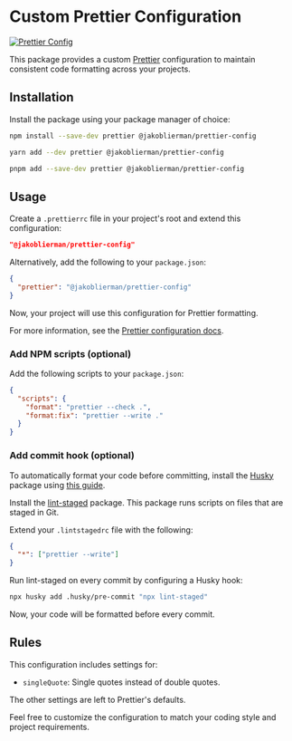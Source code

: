 # Custom Prettier Configuration

[![Prettier Config](https://img.shields.io/badge/prettier-config-blue.svg)](https://www.npmjs.com/package/@jakoblierman/prettier-config)

This package provides a custom [Prettier](https://prettier.io/) configuration to maintain consistent code formatting across your projects.

## Installation

Install the package using your package manager of choice:

```bash
npm install --save-dev prettier @jakoblierman/prettier-config
```

```bash
yarn add --dev prettier @jakoblierman/prettier-config
```

```bash
pnpm add --save-dev prettier @jakoblierman/prettier-config
```

## Usage

Create a `.prettierrc` file in your project's root and extend this configuration:

```json
"@jakoblierman/prettier-config"
```

Alternatively, add the following to your `package.json`:

```json
{
  "prettier": "@jakoblierman/prettier-config"
}
```

Now, your project will use this configuration for Prettier formatting.

For more information, see the [Prettier configuration docs](https://prettier.io/docs/en/configuration.html#sharing-configurations).

### Add NPM scripts (optional)

Add the following scripts to your `package.json`:

```json
{
  "scripts": {
    "format": "prettier --check .",
    "format:fix": "prettier --write ."
  }
}
```

### Add commit hook (optional)

To automatically format your code before committing, install the [Husky](https://typicode.github.io/husky/) package using [this guide](https://typicode.github.io/husky/getting-started.html).

Install the [lint-staged](https://github.com/lint-staged/lint-staged) package.
This package runs scripts on files that are staged in Git.

Extend your `.lintstagedrc` file with the following:

```json
{
  "*": ["prettier --write"]
}
```

Run lint-staged on every commit by configuring a Husky hook:

```bash
npx husky add .husky/pre-commit "npx lint-staged"
```

Now, your code will be formatted before every commit.

## Rules

This configuration includes settings for:

- `singleQuote`: Single quotes instead of double quotes.

The other settings are left to Prettier's defaults.

Feel free to customize the configuration to match your coding style and project requirements.
